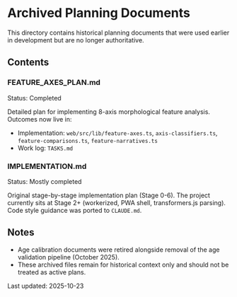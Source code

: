 # Archived Planning Documents

This directory contains historical planning documents that were used earlier in development but are no longer authoritative.

## Contents

### FEATURE_AXES_PLAN.md
Status: Completed

Detailed plan for implementing 8-axis morphological feature analysis. Outcomes now live in:
- Implementation: `web/src/lib/feature-axes.ts`, `axis-classifiers.ts`, `feature-comparisons.ts`, `feature-narratives.ts`
- Work log: `TASKS.md`

### IMPLEMENTATION.md
Status: Mostly completed

Original stage-by-stage implementation plan (Stage 0-6). The project currently sits at Stage 2+ (workerized, PWA shell, transformers.js parsing). Code style guidance was ported to `CLAUDE.md`.

## Notes
- Age calibration documents were retired alongside removal of the age validation pipeline (October 2025).
- These archived files remain for historical context only and should not be treated as active plans.

Last updated: 2025-10-23